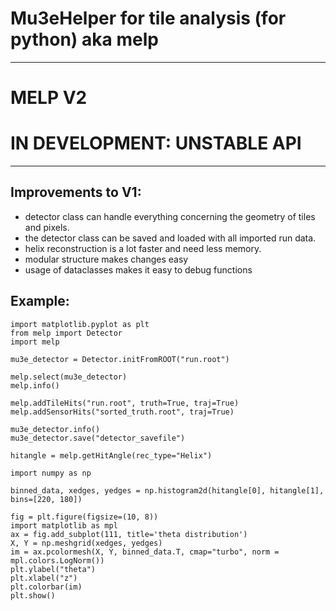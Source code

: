# Mu3eHelper for tile analysis (for python) aka melp  
___
# MELP V2

# IN DEVELOPMENT: UNSTABLE API

___

## Improvements to V1:

- detector class can handle everything concerning the geometry of tiles and pixels.
- the detector class can be saved and loaded with all imported run data.
- helix reconstruction is a lot faster and need less memory.
- modular structure makes changes easy
- usage of dataclasses makes it easy to debug functions

## Example:
```
import matplotlib.pyplot as plt
from melp import Detector
import melp
```

```
mu3e_detector = Detector.initFromROOT("run.root")

melp.select(mu3e_detector)
melp.info()

melp.addTileHits("run.root", truth=True, traj=True)
melp.addSensorHits("sorted_truth.root", traj=True)

mu3e_detector.info()
mu3e_detector.save("detector_savefile")

hitangle = melp.getHitAngle(rec_type="Helix")
```

```
import numpy as np

binned_data, xedges, yedges = np.histogram2d(hitangle[0], hitangle[1], bins=[220, 180])

fig = plt.figure(figsize=(10, 8))
import matplotlib as mpl
ax = fig.add_subplot(111, title='theta distribution')
X, Y = np.meshgrid(xedges, yedges)
im = ax.pcolormesh(X, Y, binned_data.T, cmap="turbo", norm = mpl.colors.LogNorm())
plt.ylabel("theta")
plt.xlabel("z")
plt.colorbar(im)
plt.show()
```

